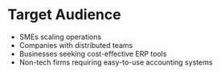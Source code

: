 # Target Audience

- SMEs scaling operations
- Companies with distributed teams
- Businesses seeking cost-effective ERP tools
- Non-tech firms requiring easy-to-use accounting systems
